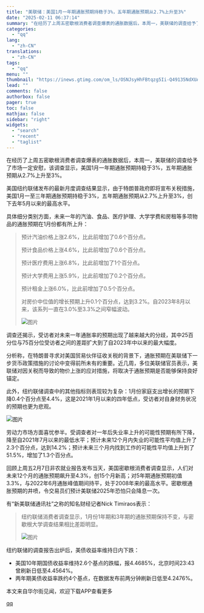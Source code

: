 ```yaml
---
title: "美联储：美国1月一年期通胀预期持稳于3%，五年期通胀预期从2.7%上升至3%"
date: "2025-02-11 06:37:14"
summary: "在经历了上周五密歇根消费者调查爆表的通胀数据后，本周一，美联储的调查给予了市场一定安慰，该调查显示，..."
categories:
  - "qq"
lang:
  - "zh-CN"
translations:
  - "zh-CN"
tags:
  - "qq"
menu: ""
thumbnail: "https://inews.gtimg.com/om_ls/OSNJsyHhFBtqzg5Ii-Q49135NdXUAb6koMl1Hu9IB81DQAA_640360/0"
lead: ""
comments: false
authorbox: false
pager: true
toc: false
mathjax: false
sidebar: "right"
widgets:
  - "search"
  - "recent"
  - "taglist"
---
```


在经历了上周五密歇根消费者调查爆表的通胀数据后，本周一，美联储的调查给予了市场一定安慰，该调查显示，美国1月一年期通胀预期持稳于3%，五年期通胀预期从2.7%上升至3%。

美国纽约联储发布的最新月度调查结果显示，由于特朗普政府即将宣布关税措施，美国1月一至三年期通胀预期持稳于3%，五年期通胀预期从2.7%上升至3%，创下去年5月以来的最高水平。

具体细分类别方面，未来一年的汽油、食品、医疗护理、大学学费和房租等多项物品的通胀预期在1月份都有所上升：

> 预计汽油价格上涨2.6%，比此前增加了0.6个百分点。
> 
> 预计食品价格上涨4.6%，比此前增加了0.6个百分点。
> 
> 预计医疗费用上涨6.8%，比此前增加了1个百分点。
> 
> 预计大学费用上涨5.9%，比此前增加了0.2个百分点。
> 
> 预计租金上涨6.0%，比此前增加了0.5个百分点。
> 
> 对房价中位值的增长预期上升0.1个百分点，达到3.2%。自2023年8月以来，该系列一直在3.0%至3.3%之间窄幅波动。
> 
> ![图片](https://inews.gtimg.com/om_bt/OJY4hFH6XX_Gio3dpKf6p4cNftj4q2-JYyJ4lcuMAnIjAAA/641)

调查还揭示，受访者对未来一年通胀率的预期出现了越来越大的分歧，其中25百分位与75百分位受访者之间的差距扩大到了自2023年中以来的最大幅度。

分析称，在特朗普寻求对美国贸易伙伴征收关税的背景下，通胀预期在美联储下一步货币政策措施的讨论中变得前所未有的重要。近几周，多位美联储官员表示，美联储对因关税而导致的物价上涨的应对措施，将取决于通胀预期是否能够保持良好锚定。

此外，纽约联储调查中的其他指标则表现较为复杂：1月份家庭支出增长的预期下降0.4个百分点至4.4%，这是2021年1月以来的四年低点，受访者对自身财务状况的预期也更为悲观。

![图片](https://inews.gtimg.com/om_bt/O9xm-ArZZSBSy3NnpoNLBWKkP-zMA5KJoxxR6coYFsv3YAA/641)

劳动力市场方面喜忧参半。受调查者对一年后失业率上升的可能性预期有所下降，降至自2021年7月以来的最低水平；预计未来12个月内失业的可能性平均值上升了2.3个百分点，达到14.2%；预计未来三个月内找到工作的可能性平均值上升到了51.5%，增加了1.3个百分点。

回顾上周五2月7日非农就业报告发布当天，美国密歇根消费者调查显示，人们对未来12个月的通胀预期飙升至4.3%，创15个月新高；对5年期通胀预期初值3.3%，与2022年6月通胀峰值期间持平，处于2008年来的最高水平。密歇根通胀预期的井喷，令交易员们预计美联储2025年恐怕只会降息一次。

有“新美联储通讯社”之称的知名财经记者Nick Timiraos表示：

> 纽约联储消费者调查显示，1月份1年期和3年期的通胀预期保持不变，与密歇根大学调查结果相比差距明显。
> 
> ![图片](https://inews.gtimg.com/om_bt/O3Wxtp_iWRmSScOHczeC0UbU4SCtmqBwPG1NfpS43UcHkAA/641)

纽约联储的调查报告出炉后，美债收益率维持日内下跌：

* 美国10年期国债收益率维持2.6个基点的跌幅，报4.4685%，北京时间23:43曾刷新日低至4.4564%。
* 两年期美债收益率跌约4个基点，在数据发布前两分钟刷新日低至4.2476%。

本文来自华尔街见闻，欢迎下载APP查看更多

[qq](https://new.qq.com/rain/a/20250211A011RB00)
